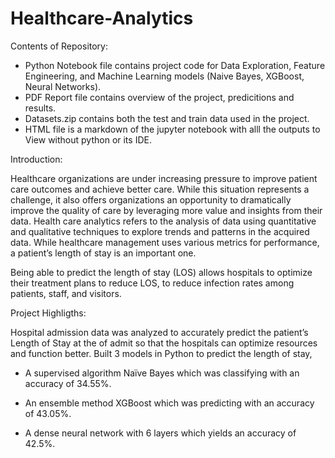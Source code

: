 # Healthcare-Analytics
Contents of Repository:
- Python Notebook file contains project code for Data Exploration, Feature Engineering, and Machine Learning models (Naive Bayes, XGBoost, Neural Networks).
- PDF Report file contains overview of the project, predicitions and results.
- Datasets.zip contains both the test and train data used in the project.
- HTML file is a markdown of the jupyter notebook with alll the outputs to View without python or its IDE.

Introduction:

  Healthcare organizations are under increasing pressure to improve patient care outcomes and achieve better care. While this situation represents a challenge, it also offers organizations an opportunity to dramatically improve the quality of care by leveraging more value and insights from their data. Health care analytics refers to the analysis of data using quantitative and qualitative techniques to explore trends and patterns in the acquired data. While healthcare management uses various metrics for performance, a patient’s length of stay is an important one.

  Being able to predict the length of stay (LOS) allows hospitals to optimize their treatment plans to reduce LOS, to reduce infection rates among patients, staff, and visitors.

Project Highligths:

Hospital admission data was analyzed to accurately predict the patient’s Length of Stay at the of admit so that the hospitals can optimize resources and function better. Built 3 models in Python to predict the length of stay,

-	A supervised algorithm Naïve Bayes which was classifying with an accuracy of 34.55%.

-	An ensemble method XGBoost which was predicting with an accuracy of 43.05%.

-	A dense neural network with 6 layers which yields an accuracy of 42.5%.

